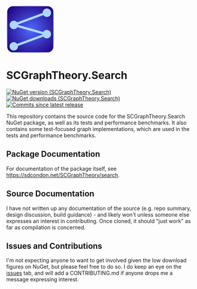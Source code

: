 ![SCGraphTheory Icon](src/Search/_PackageFiles/SCGraphTheoryIcon.png)

# SCGraphTheory.Search

[![NuGet version (SCGraphTheory.Search)](https://img.shields.io/nuget/v/SCGraphTheory.Search.svg?style=flat-square)](https://www.nuget.org/packages/SCGraphTheory.Search/) 
[![NuGet downloads (SCGraphTheory.Search)](https://img.shields.io/nuget/dt/SCGraphTheory.Search.svg?style=flat-square)](https://www.nuget.org/packages/SCGraphTheory.Search/) 
[![Commits since latest release](https://img.shields.io/github/commits-since/sdcondon/SCGraphTheory.Search/latest?style=flat-square)](https://github.com/sdcondon/SCGraphTheory.Search/compare/3.1.1...main)

This repository contains the source code for the SCGraphTheory.Search NuGet package, as well as its tests and performance benchmarks.
It also contains some test-focused graph implementations, which are used in the tests and performance benchmarks. 

## Package Documentation

For documentation of the package itself, see https://sdcondon.net/SCGraphTheory/search.

## Source Documentation

I have not written up any documentation of the source (e.g. repo summary, design discussion, build guidance) - and likely won't unless someone else expresses an interest in contributing.
Once cloned, it should "just work" as far as compilation is concerned.

## Issues and Contributions

I'm not expecting anyone to want to get involved given the low download figures on NuGet, but please feel free to do so.
I do keep an eye on the [issues](https://github.com/sdcondon/SCGraphTheory.Search/issues) tab, and will add a CONTRIBUTING.md if anyone drops me a message expressing interest.
